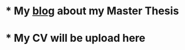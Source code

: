 # * My [blog](https://svhooren.github.io/Memoire_blog/) about my Master Thesis
# * My CV will be upload here

